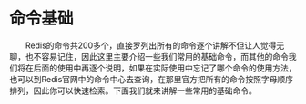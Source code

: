# 命令基础

&ensp;&ensp;&ensp;&ensp;Redis的命令共200多个，直接罗列出所有的命令逐个讲解不但让人觉得无聊，也不容易记住，因此这里主要介绍一些我们常用的基础命令，而其他的命令我们将在后面的使用中再逐个说明，如果在实际使用中忘记了哪个命令的使用方法，也可以到Redis官网中的命令中心去查询，在那里官方把所有的命令按照字母顺序排列，因此你可以快速检索。下面我们就来讲解一些常用的基础命令。